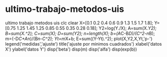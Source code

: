 # ultimo-trabajo-metodos-uis
ultimo trabajo metodos uis
clc
clear
X=[0.1 0.2 0.4 0.6 0.9 1.3 1.5 1.7 1.8];
Y=[0.75 1.25 1.45 1.25 0.85 0.55 0.35 0.28 0.18];
Y2=log(Y./X);
A=sum(X.*Y2);
B=sum(X.^2);
C=sum(X);
D=sum(Y2);
n=length(X);
b=(A*C-B*D)/(C^2-n*B);
m=(-D*C+A*n)/(B*n-C^2);
Yt=m*X+b;
E=sum((Y-Yt).^2);
plot(X,Y2,X,Yt,'p-')
legend('medidas','ajuste')
title('ajuste por minimos cuadrados')
xlabel('datos X')
ylabel('datos Y')
disp('beta')
disp(m)
disp('alfa')
disp(exp(b))
